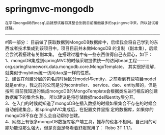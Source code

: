 springmvc-mongodb
=================
    在学习mongoDB的nosql后就想试着将其整合到我目前接触最多的spingmvc中来，所以就试着搭建。
    _______________________________________________________________________________
#第一部分： 目前做了获取数据到MongoDB数据库中，后续我会将自己学到的东西或者技术集成到该项目中。项目目前并未做MongoDB
的复制（副本集），后续会尝试着搭建有关副本集。 在搭建过程中有一些东西值得自己去留心，如下：<br>
    1、mongoDB集成到springMVC的时候采取提供统一的访问bean工程------org.springframework.data.mongodb.core.MongoTemplate。
其实很好理解，就类似于mybites统一访问dao是一样的性质。<br>
    2、建议在创建分层的包名的时候区分model与entity，之前看到有些项目model就是entity，我之前的公司是分为controller、
service、dao、entity层的，但是按照 目前我知道的集成mongoDB的MongoTemplate会根据类名进行相应的创建数据库下的集合名称。
所以建议是将存储数据model和entity层分开。<br>
    3、在入门的时候就知道了mongoDB在插入数据的时候如果集合不存在的时候会自动创建集合，和springMVC集成后，在配置文件里指
定的数据库，如果你的mongoDB不存在 那么会自动帮你创建。<br>
    4、网络上有很多mongoDB数据库客户端工具，推荐的也各不相同。自己用的可能功能没那么强大，但是页面足够看着舒服就用了：
Robo 3T 1.1.1。<br>
